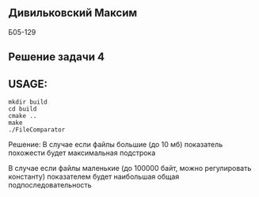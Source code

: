 ## Дивильковский Максим
Б05-129

## Решение задачи 4

## USAGE:
```console
mkdir build
cd build
cmake ..
make
./FileComparator
```

Решение:
В случае если файлы большие (до 10 мб) показатель похожести будет максимальная подстрока

В случае если файлы маленькие (до 100000 байт, можно регулировать константу) показателем будет наибольшая общая подпоследовательность
